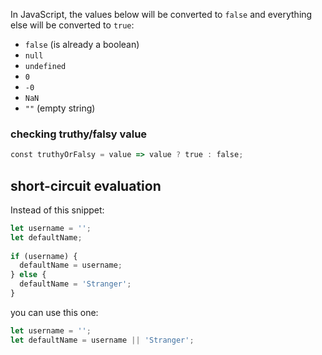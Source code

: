 In JavaScript, the values below will be converted to `false` and everything else will be converted to `true`:
-   `false` (is already a boolean)
-   `null`
-   `undefined`
-   `0`
- `-0`
-   `NaN`
-   `""` (empty string)

### checking truthy/falsy value

```js
const truthyOrFalsy = value => value ? true : false;
```

## short-circuit evaluation

Instead of this snippet:
```js
let username = '';
let defaultName;
 
if (username) {
  defaultName = username;
} else {
  defaultName = 'Stranger';
}
```

you can use this one:
```js
let username = '';
let defaultName = username || 'Stranger';
```
